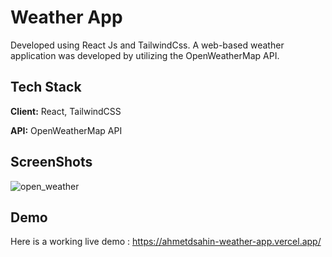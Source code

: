 # Weather App

Developed using React Js and TailwindCss. A web-based weather application was developed by utilizing the OpenWeatherMap API.


## Tech Stack

**Client:** React, TailwindCSS

**API:** OpenWeatherMap API

  ## ScreenShots
  
  ![open_weather](https://github.com/user-attachments/assets/070b621d-47e0-4087-a8f5-aef265d3928c)


  ## Demo
Here is a working live demo : https://ahmetdsahin-weather-app.vercel.app/

